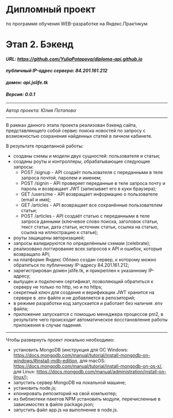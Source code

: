 # Дипломный проект
по программе обучения WEB-разработке на Яндекс.Практикум

# Этап 2. **Бэкенд**
#### ***URL: <https://github.com/YuliaPotapova/diploma-api.github.io>***
#### ***публичный IP-адрес сервера: 84.201.161.212***
#### ***домен: api.jslife.tk***
#### ***Версия: 0.0.1***

***
*Автор проекта: Юлия Потапова*
***

В рамках данного этапа проекта реализован бэкенд сайта, представляющего собой сервис поиска новостей по запросу с возможностью сохранения найденных статей в личном кабинете.


В результате проделанной работы:
* созданы схемы и модели двух сущностей: пользователя и статьи;
* созданы роуты и контроллеры, обрабатывающие следующие запросы:
  - POST /signup - API создаёт пользователя с переданными в теле запроса почтой, паролем и именем;
  - POST /signin - API проверяет переданные в теле запроса почту и пароль и возвращает JWT (записывает его в куки браузера);
  - GET /users/me - API возвращает информацию о пользователе (email и имя);
  - GET /articles - API возвращает все сохранённые пользователем статьи;
  - POST /articles - API создаёт статью с переданными в теле запроса данными (ключевое слово поиска, заголовок статьи, текст статьи, дата статьи, источник статьи, ссылка на статью, ссылка на иллюстрацию к статье);
* роуты защищены авторизацией;
* запросы валидируются по определённым схемам (celebrate);
* реализовано логгирование всех запросов к API и ошибок, которые возвращало API;
* на платформе Яндекс Облако создан сервер, к которому можно обратиться по публичному IP-адресу 84.201.161.212;
* зарегистрирован домен jslife.tk, и прикреплен к указанному IP-адресу;
* выпущен и подключен сертификат, позволяющий обратиться к серверу не только по http, но и по https;
* секретный ключ для создания и верификации JWT хранится на сервере в .env файле и не добавляется в репозиторий;
* в режиме разработки код запускается и работает без наличия .env файла;
* приложение запускается с помощью менеджера процессов pm2, в результате чего происходит автоматическое восстановление работы приложения в случае падения.

***
Чтобы развернуть проект локально необходимо:
* установить MongoDB (инструкция для ОС Windows: https://docs.mongodb.com/manual/tutorial/install-mongodb-on-windows/#install-mdb-edition, для macOS: https://docs.mongodb.com/manual/tutorial/install-mongodb-on-os-x/, для Linux: https://docs.mongodb.com/manual/administration/install-on-linux/);
* запустить сервер MongoDB на локальной машине;
* установить node.js;
* клонировать репозиторий на свой компьютер;
* из библиотеки пакетов NPM установить модули, перечисленные в зависимостях в файле package.json;
* запустить файл app.js на выполнение в node.js.
